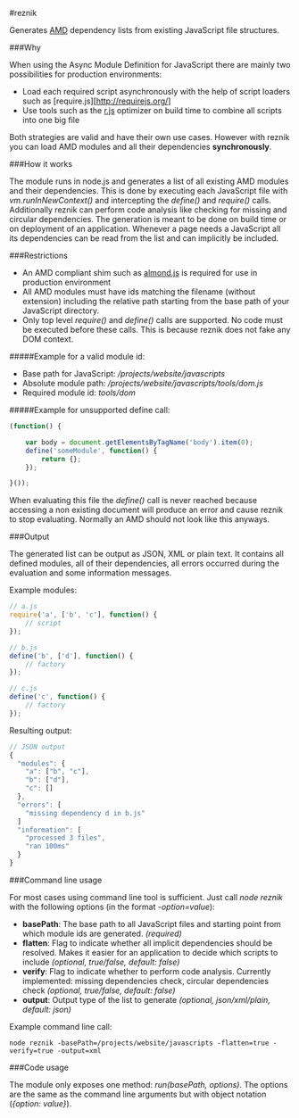 #reznik

Generates [AMD](https://github.com/amdjs/amdjs-api/wiki/AMD) dependency lists from existing JavaScript file structures.

###Why

When using the Async Module Definition for JavaScript there are mainly two possibilities for production environments:

* Load each required script asynchronously with the help of script loaders such as [require.js][http://requirejs.org/]
* Use tools such as the [r.js](https://github.com/jrburke/r.js) optimizer on build time to combine all scripts into one big file

Both strategies are valid and have their own use cases.
However with reznik you can load AMD modules and all their dependencies **synchronously**.

###How it works

The module runs in node.js and generates a list of all existing AMD modules and their dependencies.
This is done by executing each JavaScript file with *vm.runInNewContext()* and intercepting the *define()* and *require()* calls.
Additionally reznik can perform code analysis like checking for missing and circular dependencies.
The generation is meant to be done on build time or on deployment of an application.
Whenever a page needs a JavaScript all its dependencies can be read from the list and can implicitly be included.

###Restrictions

* An AMD compliant shim such as [almond.js](https://github.com/jrburke/almond) is required for use in production environment
* All AMD modules must have ids matching the filename (without extension) including the relative path starting from the base path of your JavaScript directory.
* Only top level *require()* and *define()* calls are supported. No code must be executed before these calls. This is because reznik does not fake any DOM context.

#####Example for a valid module id:

* Base path for JavaScript: */projects/website/javascripts*
* Absolute module path: */projects/website/javascripts/tools/dom.js*
* Required module id: *tools/dom*

#####Example for unsupported define call:

```javascript
(function() {

    var body = document.getElementsByTagName('body').item(0); 
    define('someModule', function() {
        return {};
    });

}());
````

When evaluating this file the *define()* call is never reached because accessing a non existing document will produce
an error and cause reznik to stop evaluating. Normally an AMD should not look like this anyways.

###Output

The generated list can be output as JSON, XML or plain text. It contains all defined modules, all of their dependencies,
all errors occurred during the evaluation and some information messages.

Example modules:

```javascript
// a.js
require('a', ['b', 'c'], function() {
    // script
});

// b.js
define('b', ['d'], function() {
    // factory
});

// c.js
define('c', function() {
    // factory
});
```

Resulting output:

```javascript
// JSON output
{
  "modules": {
    "a": ["b", "c"],
    "b": ["d"],
    "c": []
  },
  "errors": [
    "missing dependency d in b.js"
  ]
  "information": [
    "processed 3 files",
    "ran 100ms"
  }
}
```

###Command line usage

For most cases using command line tool is sufficient. Just call *node reznik* with the following options (in the format *-option=value*):

* **basePath**: The base path to all JavaScript files and starting point from which module ids are generated. *(required)*
* **flatten**: Flag to indicate whether all implicit dependencies should be resolved. Makes it easier for an application to
decide which scripts to include *(optional, true/false, default: false)*
* **verify**: Flag to indicate whether to perform code analysis. Currently implemented: missing dependencies check,
circular dependencies check *(optional, true/false, default: false)*
* **output**: Output type of the list to generate *(optional, json/xml/plain, default: json)*

Example command line call:

    node reznik -basePath=/projects/website/javascripts -flatten=true -verify=true -output=xml

###Code usage

The module only exposes one method: *run(basePath, options)*.
The options are the same as the command line arguments but with object notation (*{option: value}*).